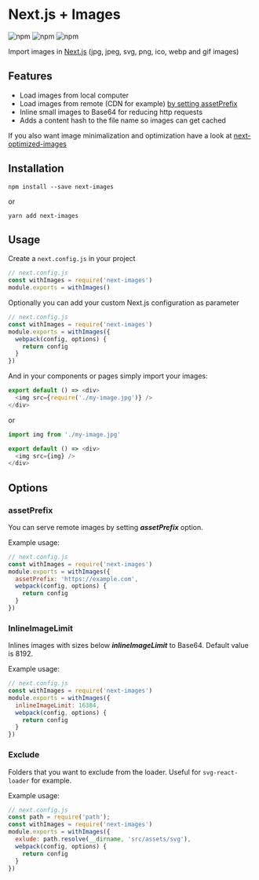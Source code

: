 # Next.js + Images
![npm](https://img.shields.io/npm/dm/next-images.svg?style=flat-square)
![npm](https://img.shields.io/npm/l/next-images.svg?style=flat-square)
![npm](https://img.shields.io/david/arefaslani/next-images.svg)

Import images in [Next.js](https://github.com/zeit/next.js)
(jpg, jpeg, svg, png, ico, webp and gif images)

## Features
* Load images from local computer
* Load images from remote (CDN for example) [by setting assetPrefix](https://github.com/zeit/next.js/#dynamic-assetprefix)
* Inline small images to Base64 for reducing http requests
* Adds a content hash to the file name so images can get cached

If you also want image minimalization and optimization have a look at [next-optimized-images](https://github.com/cyrilwanner/next-optimized-images)

## Installation

```
npm install --save next-images
```

or

```
yarn add next-images
```

## Usage

Create a `next.config.js` in your project

```js
// next.config.js
const withImages = require('next-images')
module.exports = withImages()
```

Optionally you can add your custom Next.js configuration as parameter

```js
// next.config.js
const withImages = require('next-images')
module.exports = withImages({
  webpack(config, options) {
    return config
  }
})
```

And in your components or pages simply import your images:

```js
export default () => <div>
  <img src={require('./my-image.jpg')} />
</div>
```
or
```js
import img from './my-image.jpg'

export default () => <div>
  <img src={img} />
</div>
```

## Options

### assetPrefix
You can serve remote images by setting ***assetPrefix*** option.

Example usage:
```js
// next.config.js
const withImages = require('next-images')
module.exports = withImages({
  assetPrefix: 'https://example.com',
  webpack(config, options) {
    return config
  }
})
```

### InlineImageLimit
Inlines images with sizes below ***inlineImageLimit*** to Base64. Default value is 8192.

Example usage:
```js
// next.config.js
const withImages = require('next-images')
module.exports = withImages({
  inlineImageLimit: 16384,
  webpack(config, options) {
    return config
  }
})
```

### Exclude
Folders that you want to exclude from the loader. Useful for `svg-react-loader` for example.

Example usage:
```js
// next.config.js
const path = require('path');
const withImages = require('next-images')
module.exports = withImages({
  exlude: path.resolve(__dirname, 'src/assets/svg'),
  webpack(config, options) {
    return config
  }
})
```
